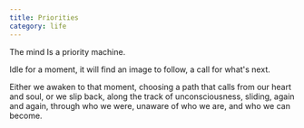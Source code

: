 ```yaml
---
title: Priorities
category: life
---
```


The mind
Is a priority machine.

Idle for a moment,
it will find an image to follow,
a call for what's next.

Either we awaken to that moment,
choosing a path that calls
from our heart and soul,
or we slip back,
along the track of unconsciousness,
sliding,
again and again,
through who we were,
unaware of who we are,
and who we can become.
